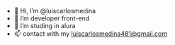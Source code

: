 - 👋 Hi, I’m @luiscarlosmedina
- 👀 I’m developer front-end
- 🌱 I’m studing in alura 
- 📫 contact with my luiscarlosmedina481@gmail.com

<!---
luiscarlosmedina/luiscarlosmedina is a ✨ special ✨ repository because its `README.md` (this file) appears on your GitHub profile.
You can click the Preview link to take a look at your changes.
--->

